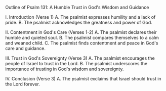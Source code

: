 Outline of Psalm 131: A Humble Trust in God's Wisdom and Guidance

I. Introduction (Verse 1)
A. The psalmist expresses humility and a lack of pride.
B. The psalmist acknowledges the greatness and power of God.

II. Contentment in God's Care (Verses 1-2)
A. The psalmist declares their humble and quieted soul.
B. The psalmist compares themselves to a calm and weaned child.
C. The psalmist finds contentment and peace in God's care and guidance.

III. Trust in God's Sovereignty (Verse 3)
A. The psalmist encourages the people of Israel to trust in the Lord.
B. The psalmist underscores the importance of trusting in God's wisdom and sovereignty.

IV. Conclusion (Verse 3)
A. The psalmist exclaims that Israel should trust in the Lord forever.